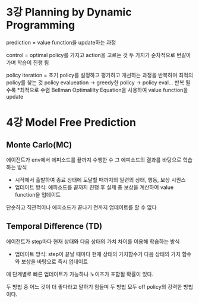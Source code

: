 # 3강 Planning by Dynamic Programming

prediction = value function을 update하는 과정

control = optimal policy를 가지고 action을 고르는 것
두 가지가 순차적으로 번갈아가며 학습이 진행 됨

policy iteration = 초기 policy를 설정하고 평가하고 개선하는 과정을 반복하며 최적의 policy를 찾는 것 
policy evalueation -> greedy한 policy -> policy eval...
반복 될 수록 *최적으로 수렴
Bellman Optimalilty Equation을 사용하여 value function을 update

# 4강 Model Free Prediction

## Monte Carlo(MC)

에이전트가 env에서 에피소드를 끝까지 수행한 수 그 에피소드의 결과를 바탕으로 학습하는 방식
- 시작에서 출발하여 종료 상태에 도달할 때까지의 일련의 상태, 행동, 보상 시퀀스
- 업데이트 방식: 에피소드를 끝까지 진행 후 실제 총 보상을 계산하여 value function을 업데이트

단순하고 직관적이나 에피소드가 끝나기 전까지 업데이트를 할 수 없다

## Temporal Difference (TD)

에이전트가 step마다 현재 상태와 다음 상태의 가치 차이를 이용해 학습하는 방식

- 업데이트 방식: step이 끝날 때마다 현재 상태의 가치함수가 다음 상태의 가치 함수와 보상을 바탕으로 즉시 업데이트

매 단계별로 빠른 업데이트가 가능하나 노이즈가 포함될 확률이 있다.

두 방법 중 어느 것이 더 좋다라고 말하기 힘들며 두 방법 모두 off policy의 강력한 방법이다.
